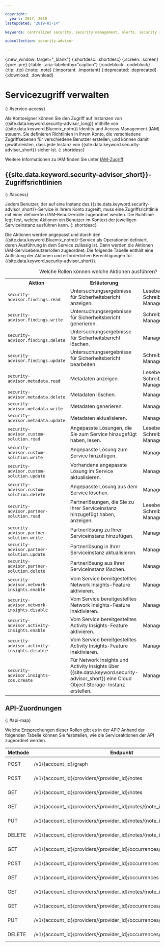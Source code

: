 ```yaml
---

copyright:
  years: 2017, 2019
lastupdated: "2019-03-14"

keywords: centralized security, security management, alerts, security risk, insights, threat detection

subcollection: security-advisor

---
```


{:new_window: target="_blank"}
{:shortdesc: .shortdesc}
{:screen: .screen}
{:pre: .pre}
{:table: .aria-labeledby="caption"}
{:codeblock: .codeblock}
{:tip: .tip}
{:note: .note}
{:important: .important}
{:deprecated: .deprecated}
{:download: .download}



# Servicezugriff verwalten
{: #service-access}

Als Kontoeigner können Sie den Zugriff auf Instanzen von {{site.data.keyword.security-advisor_long}} mithilfe von {{site.data.keyword.Bluemix_notm}} Identity and Access Management (IAM) steuern. Sie definieren Richtlinien in Ihrem Konto, die verschiedene Zugriffsebenen für verschiedene Benutzer erstellen, und können damit gewährleisten, dass jede Instanz von {{site.data.keyword.security-advisor_short}} sicher ist.
{: shortdesc}

Weitere Informationen zu IAM finden Sie unter [IAM-Zugriff](/docs/iam?topic=iam-userroles).

## {{site.data.keyword.security-advisor_short}}-Zugriffsrichtlinien
{: #access}

Jedem Benutzer, der auf eine Instanz des {{site.data.keyword.security-advisor_short}}-Service in Ihrem Konto zugreift, muss eine Zugriffsrichtlinie mit einer definierten IAM-Benutzerrolle zugeordnet werden. Die Richtlinie legt fest, welche Aktionen ein Benutzer im Kontext der jeweiligen Serviceinstanz ausführen kann.
{: shortdesc}

Die Aktionen werden angepasst und durch den {{site.data.keyword.Bluemix_notm}}-Service als Operationen definiert, deren Ausführung in dem Service zulässig ist. Dann werden die Aktionen IAM-Servicebenutzerrollen zugeordnet. Die folgende Tabelle enthält eine Auflistung der Aktionen und erforderlichen Berechtigungen für {{site.data.keyword.security-advisor_short}}.

<table><caption>Welche Rollen können welche Aktionen ausführen?</caption>
  <col width="40%">
  <col width="40%">
  <col width="20%">
  <tr>
    <th>Aktion</th>
    <th>Erläuterung</th>
    <th>Rolle</th>
  </tr>
  <tr>
    <td><code>security-advisor.findings.read</code></td>
    <td>Untersuchungsergebnisse für Sicherheitsbericht anzeigen.</td>
    <td>Leseberechtigter</br>Schreibberechtigter</br>Manager</td>
  </tr>
  <tr>
    <td><code>security-advisor.findings.write</code></td>
    <td>Untersuchungsergebnisse für Sicherheitsbericht generieren.</td>
    <td>Schreibberechtigter</br>Manager</td>
  </tr>
  <tr>
    <td><code>security-advisor.findings.delete</code></td>
    <td>Untersuchungsergebnisse für Sicherheitsbericht löschen.</td>
    <td>Manager</td>
  </tr>
  <tr>
    <td><code>security-advisor.findings.update</code></td>
    <td>Untersuchungsergebnisse für Sicherheitsbericht bearbeiten.</td>
    <td>Schreibberechtigter</br>Manager</td>
  </tr>
  <tr>
    <td><code>security-advisor.metadata.read</code></td>
    <td>Metadaten anzeigen.</td>
    <td>Leseberechtigter</br>Schreibberechtigter</br>Manager</td>
  </tr>
  <tr>
    <td><code>security-advisor.metadata.delete</code></td>
    <td>Metadaten löschen.</td>
    <td>Manager</td>
  </tr>
  <tr>
    <td><code>security-advisor.metadata.write</code></td>
    <td>Metadaten generieren.</td>
    <td>Manager</td>
  </tr>
  <tr>
    <td><code>security-advisor.metadata.update</code></td>
    <td>Metadaten aktualisieren.</td>
    <td>Manager</td>
  </tr>
  <tr>
    <td><code>security-advisor.custom-solution.read</code></td>
    <td>Angepasste Lösungen, die Sie zum Service hinzugefügt haben, lesen.</td>
    <td>Leseberechtigter</br>Schreibberechtigter</br>Manager</td>
  </tr>
  <tr>
    <td><code>security-advisor.custom-solution.write</code></td>
    <td>Angepasste Lösung zum Service hinzufügen.</td>
    <td>Manager</td>
  </tr>
  <tr>
    <td><code>security-advisor.custom-solution.update</code></td>
    <td>Vorhandene angepasste Lösung im Service aktualisieren.</td>
    <td>Manager</td>
  </tr>
  <tr>
    <td><code>security-advisor.custom-solution.delete</code></td>
    <td>Angepasste Lösung aus dem Service löschen.</td>
    <td>Manager</td>
  </tr>
  <tr>
    <td><code>security-advisor.partner-solution.read</code></td>
    <td>Partnerlösungen, die Sie zu Ihrer Serviceinstanz hinzugefügt haben, anzeigen.</td>
    <td>Leseberechtigter</br>Schreibberechtigter</br>Manager</td>
  </tr>
  <tr>
    <td><code>security-advisor.partner-solution.write</code></td>
    <td>Partnerlösung zu Ihrer Serviceinstanz hinzufügen.</td>
    <td>Manager</td>
  </tr>
  <tr>
    <td><code>security-advisor.partner-solution.update</code></td>
    <td>Partnerlösung in Ihrer Serviceinstanz aktualisieren.</td>
    <td>Manager</td>
  </tr>
  <tr>
    <td><code>security-advisor.partner-solution.delete</code></td>
    <td>Partnerlösung aus Ihrer Serviceinstanz löschen.</td>
    <td>Manager</td>
  </tr>
  <tr>
    <td><code>security-advisor.network-insights.enable</code></td>
    <td>Vom Service bereitgestelltes Network Insights-Feature aktivieren.</td>
    <td>Manager</td>
  </tr>
  <tr>
    <td><code>security-advisor.network-insights.disable</code></td>
    <td>Vom Service bereitgestelltes Network Insights-Feature inaktivieren.</td>
    <td>Manager</td>
  </tr>
  <tr>
    <td><code>security-advisor.activity-insights.enable</code></td>
    <td>Vom Service bereitgestelltes Activity Insights-Feature aktivieren.</td>
    <td>Manager</td>
  </tr>
  <tr>
    <td><code>security-advisor.activity-insights.disable</code></td>
    <td>Vom Service bereitgestelltes Activity Insights-Feature inaktivieren.</td>
    <td>Manager</td>
  </tr>
  <tr>
    <td><code>security-advisor.insights-cos.create</code></td>
    <td>Für Network Insights und Activity Insights über {{site.data.keyword.security-advisor_short}} eine Cloud Object Storage-Instanz erstellen.</td>
    <td>Manager</td>
  </tr>
</table>

## API-Zuordnungen
{: #api-map}

Welche Entsprechungen dieser Rollen gibt es in der API? Anhand der folgenden Tabelle können Sie feststellen, wie die Serviceaktionen der API zugeordnet werden.


| Methode | Endpunkt                                                                  |  Serviceaktion                  |
|--------|---------------------------------------------------------------------------|----------------------------------|
| POST   | /v1/{account_id}/graph                                                    | security-advisor.findings.read   |
| POST   | /v1/{account_id}/providers/{provider_id}/notes                            | security-advisor.metadata.write  |
| GET    | /v1/{account_id}/providers/{provider_id}/notes                            | security-advisor.metadata.read   |
| GET    | /v1/{account_id}/providers/{provider_id}/notes/{note_id}                  | security-advisor.metadata.read   |
| PUT    | /v1/{account_id}/providers/{provider_id}/notes/{note_id}                  | security-advisor.metadata.update |
| DELETE | /v1/{account_id}/providers/{provider_id}/notes/{note_id}                  | security-advisor.metadata.delete |
| GET    | /v1/{account_id}/providers/{provider_id}/occurrences/{occurrence_id}/note | security-advisor.findings.read   |
| POST   | /v1/{account_id}/providers/{provider_id}/occurrences                      | security-advisor.findings.write  |
| GET    | /v1/{account_id}/providers/{provider_id}/occurrences                      | security-advisor.findings.read   |
| GET    | /v1/{account_id}/providers/{provider_id}/notes/{note_id}/occurrences      | security-advisor.findings.read   |
| GET    | /v1/{account_id}/providers/{provider_id}/occurrences/{occurrence_id}      | security-advisor.findings.read   |
| PUT    | /v1/{account_id}/providers/{provider_id}/occurrences/{occurrence_id}      | security-advisor.findings.update |
| DELETE | /v1/{account_id}/providers/{provider_id}/occurrences/{occurrence_id}      | security-advisor.findings.delete |
